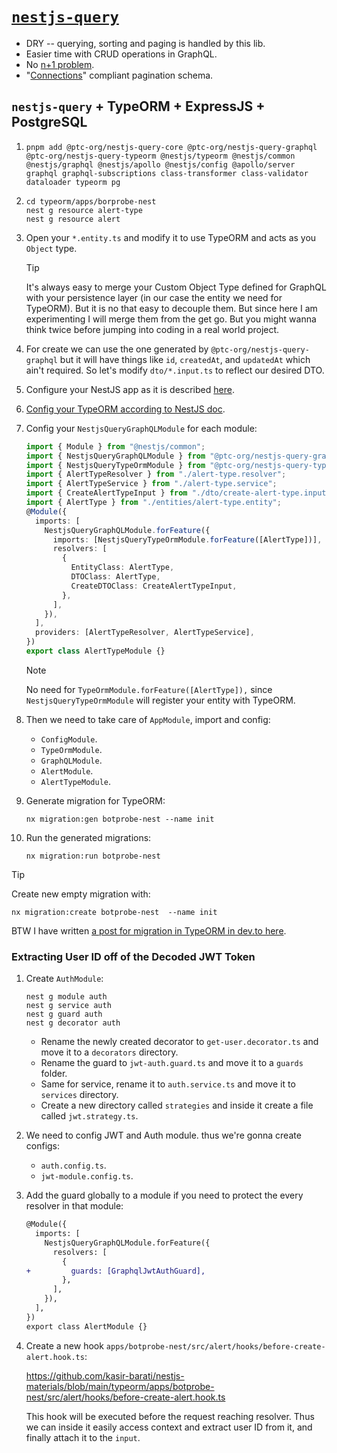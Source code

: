 # [`nestjs-query`](https://tripss.github.io/nestjs-query/)

- DRY -- querying, sorting and paging is handled by this lib.
- Easier time with CRUD operations in GraphQL.
- No [n+1 problem](https://github.com/kasir-barati/graphql-js-ts/blob/main/docs/nestjs.md#shouldWeUseResolveField).
- "[Connections](https://github.com/kasir-barati/graphql-js-ts/blob/main/docs/best-practices/pagination.md)" compliant pagination schema.

## `nestjs-query` + TypeORM + ExpressJS + PostgreSQL

1. ```shell
   pnpm add @ptc-org/nestjs-query-core @ptc-org/nestjs-query-graphql @ptc-org/nestjs-query-typeorm @nestjs/typeorm @nestjs/common @nestjs/graphql @nestjs/apollo @nestjs/config @apollo/server graphql graphql-subscriptions class-transformer class-validator dataloader typeorm pg
   ```
2. ```shell
   cd typeorm/apps/borprobe-nest
   nest g resource alert-type
   nest g resource alert
   ```
3. Open your `*.entity.ts` and modify it to use TypeORM and acts as you `Object` type.

   > [!TIP]
   >
   > It's always easy to merge your Custom Object Type defined for GraphQL with your persistence layer (in our case the entity we need for TypeORM). But it is no that easy to decouple them. But since here I am experimenting I will merge them from the get go. But you might wanna think twice before jumping into coding in a real world project.

4. For create we can use the one generated by `@ptc-org/nestjs-query-graphql` but it will have things like `id`, `createdAt`, and `updatedAt` which ain't required. So let's modify `dto/*.input.ts` to reflect our desired DTO.
5. Configure your NestJS app as it is described [here](https://github.com/kasir-barati/graphql-js-ts/blob/main/docs/nestjs.md).
6. [Config your TypeORM according to NestJS doc](https://docs.nestjs.com/techniques/database).
7. Config your `NestjsQueryGraphQLModule` for each module:

   ```ts
   import { Module } from "@nestjs/common";
   import { NestjsQueryGraphQLModule } from "@ptc-org/nestjs-query-graphql";
   import { NestjsQueryTypeOrmModule } from "@ptc-org/nestjs-query-typeorm";
   import { AlertTypeResolver } from "./alert-type.resolver";
   import { AlertTypeService } from "./alert-type.service";
   import { CreateAlertTypeInput } from "./dto/create-alert-type.input";
   import { AlertType } from "./entities/alert-type.entity";
   @Module({
     imports: [
       NestjsQueryGraphQLModule.forFeature({
         imports: [NestjsQueryTypeOrmModule.forFeature([AlertType])],
         resolvers: [
           {
             EntityClass: AlertType,
             DTOClass: AlertType,
             CreateDTOClass: CreateAlertTypeInput,
           },
         ],
       }),
     ],
     providers: [AlertTypeResolver, AlertTypeService],
   })
   export class AlertTypeModule {}
   ```

   > [!NOTE]
   >
   > No need for `TypeOrmModule.forFeature([AlertType]),` since `NestjsQueryTypeOrmModule` will register your entity with TypeORM.

8. Then we need to take care of `AppModule`, import and config:
   - `ConfigModule`.
   - `TypeOrmModule`.
   - `GraphQLModule`.
   - `AlertModule`.
   - `AlertTypeModule`.
9. Generate migration for TypeORM:

   ```shell
   nx migration:gen botprobe-nest --name init
   ```

10. Run the generated migrations:

    ```shell
    nx migration:run botprobe-nest
    ```

> [!TIP]
>
> Create new empty migration with:
>
> ```shell
> nx migration:create botprobe-nest  --name init
> ```

BTW I have written [a post for migration in TypeORM in dev.to here](https://dev.to/kasir-barati/nx-typeorm-nestjs-migrations-53an).

### Extracting User ID off of the Decoded JWT Token

1. Create `AuthModule`:

   ```shell
   nest g module auth
   nest g service auth
   nest g guard auth
   nest g decorator auth
   ```

   - Rename the newly created decorator to `get-user.decorator.ts` and move it to a `decorators` directory.
   - Rename the guard to `jwt-auth.guard.ts` and move it to a `guards` folder.
   - Same for service, rename it to `auth.service.ts` and move it to `services` directory.
   - Create a new directory called `strategies` and inside it create a file called `jwt.strategy.ts`.

2. We need to config JWT and Auth module. thus we're gonna create configs:

   - `auth.config.ts`.
   - `jwt-module.config.ts`.

3. Add the guard globally to a module if you need to protect the every resolver in that module:

   ```diff
   @Module({
     imports: [
       NestjsQueryGraphQLModule.forFeature({
         resolvers: [
           {
   +         guards: [GraphqlJwtAuthGuard],
           },
         ],
       }),
     ],
   })
   export class AlertModule {}
   ```

4. Create a new hook `apps/botprobe-nest/src/alert/hooks/before-create-alert.hook.ts`:

   https://github.com/kasir-barati/nestjs-materials/blob/main/typeorm/apps/botprobe-nest/src/alert/hooks/before-create-alert.hook.ts

   This hook will be executed before the request reaching resolver. Thus we can inside it easily access context and extract user ID from it, and finally attach it to the `input`.
